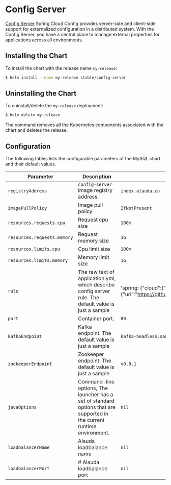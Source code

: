 # Config Server

[Config Server](https://github.com/spring-cloud/spring-cloud-config) Spring Cloud Config provides server-side and client-side support for externalized configuration in a distributed system. With the Config Server, you have a central place to manage external properties for applications across all environments.

## Installing the Chart

To install the chart with the release name `my-release`:

```bash
$ helm install --name my-release stable/config-server
```

## Uninstalling the Chart

To uninstall/delete the `my-release` deployment:

```bash
$ helm delete my-release
```

The command removes all the Kubernetes components associated with the chart and deletes the release.

## Configuration

The following tables lists the configurable parameters of the MySQL chart and their default values.

| Parameter                   | Description                              | Default                                  |
| --------------------------- | ---------------------------------------- | ---------------------------------------- |
| `registryAddress`           | `config-server` image registry address.  | `index.alauda.cn`     |
| `imagePullPolicy`           | Image pull policy                        | `IfNotPresent`                           |
| `resources.requests.cpu`    | Request cpu size                        | `100m`                                   |
| `resources.requests.memory` | Request memory size          | `1G`                                     |
| `resources.limits.cpu`      | Cpu limit size               | `100m`                                   |
| `resources.limits.memory`   | Memory limit size        | `1G`                                     |
| `rule`                      | The raw text of application.yml, which describe config server rule. The default value is just a sample | 'spring: {"cloud":{"config":{"server":{"git":{"uri":"https://github.com/sampleApp/{application}"}}}}}' |
| `port`                      | Container port.                          | `80`                                     |
| `kafkaEndpoint`             | Kafka endpoint. The default value is just a sample | `kafka-headless.sample-namespace:9092`   |
| `zookeeperEndpoint`         | Zookeeper endpoint. The default value is just a sample | `v0.0.1`                                 |
| `javaOptions`               | Command-line options, The launcher has a set of standard options that are supported in the current runtime environment. | `nil`                                    |
| `loadbalancerName`          | Alauda loadbalance name                  | `nil`                                    |
| `loadbalancerPort`          | # Alauda loadbalance port                | `nil`                                    |

